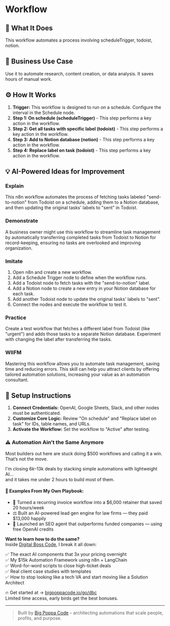 # Workflow

## 🚀 What It Does
This workflow automates a process involving scheduleTrigger, todoist, notion.

## 💼 Business Use Case
Use it to automate research, content creation, or data analysis. It saves hours of manual work.

## ⚙️ How It Works
1.  **Trigger:** This workflow is designed to run on a schedule. Configure the interval in the Schedule node.
2. **Step 1: On schedule (scheduleTrigger)** - This step performs a key action in the workflow.
3. **Step 2: Get all tasks with specific label (todoist)** - This step performs a key action in the workflow.
4. **Step 3: Add to Notion database (notion)** - This step performs a key action in the workflow.
5. **Step 4: Replace label on task (todoist)** - This step performs a key action in the workflow.

## 💡 AI-Powered Ideas for Improvement
### Explain
This n8n workflow automates the process of fetching tasks labeled "send-to-notion" from Todoist on a schedule, adding them to a Notion database, and then updating the original tasks' labels to "sent" in Todoist.

### Demonstrate
A business owner might use this workflow to streamline task management by automatically transferring completed tasks from Todoist to Notion for record-keeping, ensuring no tasks are overlooked and improving organization.

### Imitate
1. Open n8n and create a new workflow.
2. Add a Schedule Trigger node to define when the workflow runs.
3. Add a Todoist node to fetch tasks with the "send-to-notion" label.
4. Add a Notion node to create a new entry in your Notion database for each task.
5. Add another Todoist node to update the original tasks' labels to "sent".
6. Connect the nodes and execute the workflow to test it.

### Practice
Create a test workflow that fetches a different label from Todoist (like "urgent") and adds those tasks to a separate Notion database. Experiment with changing the label after transferring the tasks.

### WIIFM
Mastering this workflow allows you to automate task management, saving time and reducing errors. This skill can help you attract clients by offering tailored automation solutions, increasing your value as an automation consultant.

## 🔧 Setup Instructions
1. **Connect Credentials:** OpenAI, Google Sheets, Slack, and other nodes must be authenticated.
2. **Customize Core Logic:** Review "On schedule" and "Replace label on task" for IDs, table names, and URLs.
3. **Activate the Workflow:** Set the workflow to "Active" after testing.

### ⚠️ Automation Ain’t the Same Anymore

Most builders out here are stuck doing $500 workflows and calling it a win.  
That’s not the move.  

I'm closing $6k–$13k deals by stacking simple automations with lightweight AI...  
and it takes me under 2 hours to build most of them.

#### 🧠 Examples From My Own Playbook:
- 🔁 Turned a recurring invoice workflow into a $6,000 retainer that saved 20 hours/week  
- ⚖️ Built an AI-powered lead gen engine for law firms — they paid $13,000 happily  
- 🚀 Launched an SEO agent that outperforms funded companies — using free OpenAI credits  

**Want to learn how to do the same?**  
Inside [Digital Boss Code](https://bigpoppacode.io/go/dbc), I break it all down:

✅ The exact AI components that 3x your pricing overnight  
✅ My $15k Automation Framework using n8n + LangChain  
✅ Word-for-word scripts to close high-ticket deals  
✅ Real client case studies with templates  
✅ How to stop looking like a tech VA and start moving like a Solution Architect  

🔥 Get started at → [bigpoppacode.io/go/dbc](https://bigpoppacode.io/go/dbc)  
Limited time access, early birds get the best bonuses.

---
> Built by [Big Poppa Code](https://bigpoppacode.io) – architecting automations that scale people, profits, and purpose.
